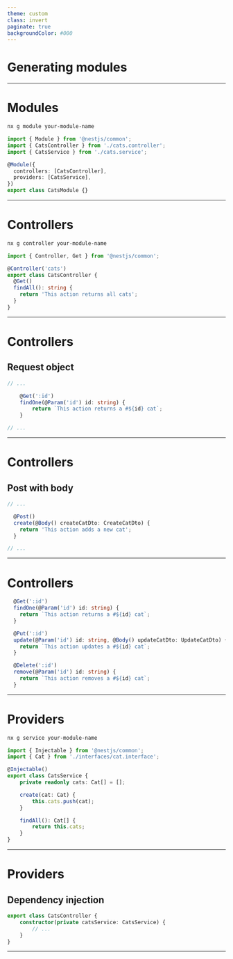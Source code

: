 ```yaml
---
theme: custom
class: invert
paginate: true
backgroundColor: #000
---
```


# Generating modules
<!--
Máme inicializovanou appikace a můžeme začít s ní pracovat.

Viděli jste, že máme vygenerovaný app module. 
Ten slouží jako entry point do aplikace.
A ten budeme postupně rozšiřovat o další moduly.
-->
---

# Modules

```bash
nx g module your-module-name
```
<!--
Modul je základní stavební jednotka aplikace.
V něm se definují všechny komponenty, které dohromady tvoří uzavřenou logiku.

Při vytváření nám pomůže nest CLI. Pomocí CLI můžeme nejen aplikaci zpouštět, ale i generovat další moduly, kontrollery, atd.
-->
```typescript
import { Module } from '@nestjs/common';
import { CatsController } from './cats.controller';
import { CatsService } from './cats.service';

@Module({
  controllers: [CatsController],
  providers: [CatsService],
})
export class CatsModule {}
```
<!--
Tento příkaz nám vytvoří prázdný modul, který můžeme rozšiřovat o další komponenty.
Tento modul následně přidáme jako import do app modulu.
-->

---

# Controllers

```bash
nx g controller your-module-name
```
<!--
Nest nabízí velice podobné koncepty jako spring.
Takovíto zápis controlleru určitě nikoho nepřekvapí. 

Máme definovanou controller classu, 
decorator, který nám udává pod jakou cestou bude controller dostupný 
a metodu, která bude zpracovávat get request.
-->

```typescript
import { Controller, Get } from '@nestjs/common';

@Controller('cats')
export class CatsController {
  @Get()
  findAll(): string {
    return 'This action returns all cats';
  }
}
```
 
---

# Controllers
## Request object

```typescript
// ...

    @Get(':id')
    findOne(@Param('id') id: string) {
        return `This action returns a #${id} cat`;
    }

// ...
```
<!-- 
Stejně jako ve springu můžeme definovat query parametry @Param decoratorem.
-->
 
---

# Controllers
## Post with body

```typescript
// ...

  @Post()
  create(@Body() createCatDto: CreateCatDto) {
    return 'This action adds a new cat';
  }

// ...
```
<!--
Post request s @Body decoratorem. Díky typescriptu máme otypovaný objekt createCatDto.
-->

---

# Controllers

<!--
Tím to samozdřejmě nekončí. 
Máme spoustu možností jak zpracovávat 
a efektivně pracovat s requesty, parametry a daty. 
-->

```typescript
  @Get(':id')
  findOne(@Param('id') id: string) {
    return `This action returns a #${id} cat`;
  }

  @Put(':id')
  update(@Param('id') id: string, @Body() updateCatDto: UpdateCatDto) {
    return `This action updates a #${id} cat`;
  }

  @Delete(':id')
  remove(@Param('id') id: string) {
    return `This action removes a #${id} cat`;
  }
```
 
---

# Providers

```bash
nx g service your-module-name
```

```typescript
import { Injectable } from '@nestjs/common';
import { Cat } from './interfaces/cat.interface';

@Injectable()
export class CatsService {
    private readonly cats: Cat[] = [];

    create(cat: Cat) {
        this.cats.push(cat);
    }

    findAll(): Cat[] {
        return this.cats;
    }
}
```

---
# Providers
## Dependency injection

```typescript
export class CatsController {
    constructor(private catsService: CatsService) {
        // ...
    }
}
```

---
